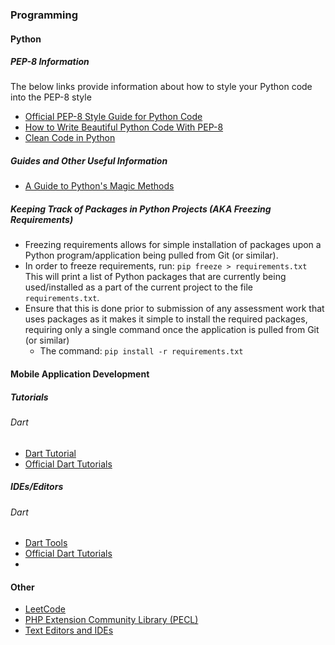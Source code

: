 ### Programming
#### Python
##### PEP-8 Information
  The below links provide information about how to style your Python code into the PEP-8 style
  * [Official PEP-8 Style Guide for Python Code](https://www.python.org/dev/peps/pep-0008/)
  * [How to Write Beautiful Python Code With PEP-8](https://realpython.com/python-pep8/)
  * [Clean Code in Python](https://testdriven.io/blog/clean-code-python/)
##### Guides and Other Useful Information
* [A Guide to Python's Magic Methods](https://rszalski.github.io/magicmethods/)
##### Keeping Track of Packages in Python Projects (AKA Freezing Requirements)
  * Freezing requirements allows for simple installation of packages upon a Python program/application being pulled from Git (or similar).
  * In order to freeze requirements, run: `pip freeze > requirements.txt` This will print a list of Python packages that are currently being used/installed as a part of the current project to the file `requirements.txt`.
  * Ensure that this is done prior to submission of any assessment work that uses packages as it makes it simple to install the required packages, requiring only a single command once the application is pulled from Git (or similar)
    * The command: `pip install -r requirements.txt`
#### Mobile Application Development
##### Tutorials
###### Dart
* [Dart Tutorial](https://dart-tutorial.com/)
* [Official Dart Tutorials](https://dart.dev/tutorials)
##### IDEs/Editors
###### Dart
* [Dart Tools](https://dart.dev/tools)
* [Official Dart Tutorials]()
* []()
#### Other
* [LeetCode](https://leetcode.com/)
* [PHP Extension Community Library (PECL)](https://pecl.php.net/)
* [Text Editors and IDEs](textEditorsAndIdes)
